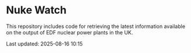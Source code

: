 # Nuke Watch

This repository includes code for retrieving the latest information available on the output of EDF nuclear power plants in the UK.

Last updated: 2025-08-16 10:15